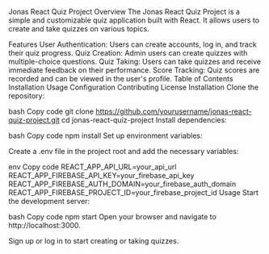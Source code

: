 Jonas React Quiz Project
Overview
The Jonas React Quiz Project is a simple and customizable quiz application built with React. It allows users to create and take quizzes on various topics.

Features
User Authentication: Users can create accounts, log in, and track their quiz progress.
Quiz Creation: Admin users can create quizzes with multiple-choice questions.
Quiz Taking: Users can take quizzes and receive immediate feedback on their performance.
Score Tracking: Quiz scores are recorded and can be viewed in the user's profile.
Table of Contents
Installation
Usage
Configuration
Contributing
License
Installation
Clone the repository:

bash
Copy code
git clone https://github.com/yourusername/jonas-react-quiz-project.git
cd jonas-react-quiz-project
Install dependencies:

bash
Copy code
npm install
Set up environment variables:

Create a .env file in the project root and add the necessary variables:

env
Copy code
REACT_APP_API_URL=your_api_url
REACT_APP_FIREBASE_API_KEY=your_firebase_api_key
REACT_APP_FIREBASE_AUTH_DOMAIN=your_firebase_auth_domain
REACT_APP_FIREBASE_PROJECT_ID=your_firebase_project_id
Usage
Start the development server:

bash
Copy code
npm start
Open your browser and navigate to http://localhost:3000.

Sign up or log in to start creating or taking quizzes.
